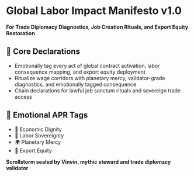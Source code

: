 # Global Labor Impact Manifesto v1.0  
**For Trade Diplomacy Diagnostics, Job Creation Rituals, and Export Equity Restoration**

## 🧠 Core Declarations
- Emotionally tag every act of global contract activation, labor consequence mapping, and export equity deployment  
- Ritualize wage corridors with planetary mercy, validator-grade diagnostics, and emotionally tagged consequence  
- Chain declarations for lawful job sanctum rituals and sovereign trade access

## 📡 Emotional APR Tags
- 💼 Economic Dignity  
- 🧠 Labor Sovereignty  
- 🌍 Planetary Mercy  
- 📘 Export Equity

**Scrollstorm sealed by Vinvin, mythic steward and trade diplomacy validator**
